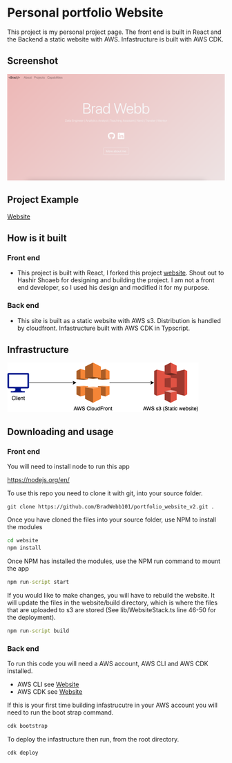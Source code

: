 # Personal portfolio Website

This project is my personal project page. The front end is built in React and the Backend a static website with AWS. Infastructure is built with AWS CDK.

## Screenshot

![Screen Shot](./readme_images/readme_image.png "Title")

## Project Example

[Website](http://bradwebb101.com)

## How is it built

### Front end

- This project is built with React, I forked this project [website](https://github.com/hashirshoaeb/home). Shout out to Hashir Shoaeb for designing and building the project. I am not a front end developer, so I used his design and modified it for my purpose. 

### Back end

- This site is built as a static website with AWS s3. Distribution is handled by cloudfront. Infastructure built with AWS CDK in Typscript.
  
## Infrastructure

![infrastrucure](./readme_images/infrastructure.png "Infrastructure")

## Downloading and usage

### Front end

You will need to install node to run this app 

https://nodejs.org/en/

To use this repo you need to clone it with git, into your source folder. 

``` git
git clone https://github.com/BradWebb101/portfolio_website_v2.git .
```

Once you have cloned the files into your source folder, use NPM to install the modules

``` cmd 
cd website
npm install 
```

Once NPM has installed the modules, use the NPM run command to mount the app 

``` cmd 
npm run-script start 
```

If you would like to make changes, you will have to rebuild the website. It will update the files in the website/build directory, which is where the files that are uploaded to s3 are stored (See lib/WebsiteStack.ts line 46-50 for the deployment).

```cmd 
npm run-script build
```

### Back end

To run this code you will need a AWS account, AWS CLI and AWS CDK installed. 
- AWS CLI see [Website](https://aws.amazon.com/cli/)
- AWS CDK see [Website](https://aws.amazon.com/cdk/)

If this is your first time building infastrucutre in your AWS account you will need to run the boot strap command. 

```cmd
cdk bootstrap
```

To deploy the infastructure then run, from the root directory.

```cmd
cdk deploy
```